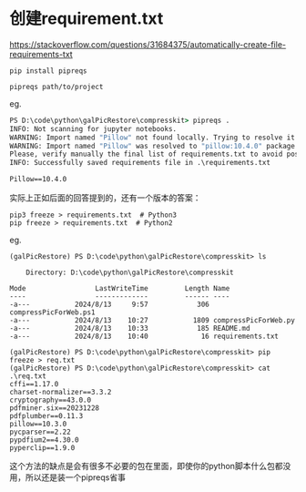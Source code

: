 # 创建requirement.txt

https://stackoverflow.com/questions/31684375/automatically-create-file-requirements-txt


```pwsh
pip install pipreqs

pipreqs path/to/project
```

eg.

```cmd
PS D:\code\python\galPicRestore\compresskit> pipreqs .
INFO: Not scanning for jupyter notebooks.
WARNING: Import named "Pillow" not found locally. Trying to resolve it at the PyPI server.
WARNING: Import named "Pillow" was resolved to "pillow:10.4.0" package (https://pypi.org/project/pillow/).
Please, verify manually the final list of requirements.txt to avoid possible dependency confusions.
INFO: Successfully saved requirements file in .\requirements.txt
```

```txt title="requirements.txt"
Pillow==10.4.0

```

实际上正如后面的回答提到的，还有一个版本的答案：

```
pip3 freeze > requirements.txt  # Python3
pip freeze > requirements.txt  # Python2

```

eg.

```
(galPicRestore) PS D:\code\python\galPicRestore\compresskit> ls

    Directory: D:\code\python\galPicRestore\compresskit

Mode                 LastWriteTime         Length Name
----                 -------------         ------ ----
-a---           2024/8/13     9:57            306 compressPicForWeb.ps1
-a---           2024/8/13    10:27           1809 compressPicForWeb.py
-a---           2024/8/13    10:33            185 README.md
-a---           2024/8/13    10:40             16 requirements.txt

(galPicRestore) PS D:\code\python\galPicRestore\compresskit> pip freeze > req.txt
(galPicRestore) PS D:\code\python\galPicRestore\compresskit> cat .\req.txt
cffi==1.17.0
charset-normalizer==3.3.2
cryptography==43.0.0
pdfminer.six==20231228
pdfplumber==0.11.3
pillow==10.3.0
pycparser==2.22
pypdfium2==4.30.0
pyperclip==1.9.0
```

这个方法的缺点是会有很多不必要的包在里面，即使你的python脚本什么包都没用，所以还是装一个pipreqs省事

